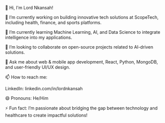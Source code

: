 👋 Hi, I'm Lord Nkansah!

🔭 I’m currently working on building innovative tech solutions at ScopeTech, including health, finance, and sports platforms. 

🌱 I’m currently learning Machine Learning, AI, and Data Science to integrate intelligence into my applications.

👯 I’m looking to collaborate on open-source projects related to AI-driven solutions.

💬 Ask me about web & mobile app development, React, Python, MongoDB, and user-friendly UI/UX design.

📫 How to reach me:

LinkedIn: linkedin.com/in/lordnkansah

😄 Pronouns: He/Him

⚡ Fun fact: I’m passionate about bridging the gap between technology and healthcare to create impactful solutions!
